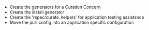 
* Create the generators for a Curation Concern
* Create the install generator
* Create the 'rspec/curate_helpers' for application testing assistance
* Move the purl config into an application specific configuration